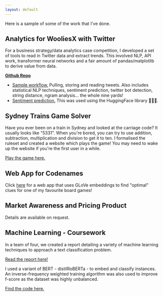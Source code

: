 ```yaml
---
layout: default
---
```


Here is a sample of some of the work that I've done.

## Analytics for WooliesX with Twitter

For a business strategy/data analytics case competition, I developed a set of tools to read in Twitter data and extract trends. This involved NLP, API work, transformer neural networks and a fair amount of pandas/matplotlib to derive value from data.

<a href="https://github.com/kaimashimo/wooliesx" target="_blank">**Github Repo**</a>
* <a href="https://github.com/kaimashimo/wooliesx/blob/main/Sample%20workflow.ipynb" target="_blank">Sample workflow.</a> Pulling, storing and reading tweets. Also includes statistical NLP techniques, sentiment prediction, twitter bot detection, string distance, ngram analysis... the whole nine yards!
* <a href="https://github.com/kaimashimo/wooliesx/blob/main/sentiment_analysis.ipynb" target="_blank">Sentiment prediction.</a> This was used using the HuggingFace library 🤗🤗🤗.

## Sydney Trains Game Solver

Have you ever been on a train in Sydney and looked at the carriage code? It usually looks like "5331". When you're bored, you can try to use addition, subtraction, multiplication and division to get it to ten. I formalised the ruleset and created a website which plays the game! You may need to wake up the website if you're the first user in a while.

<a href="https://kaimashimo-traingame-streamlit-app-rcz9ux.streamlit.app/" target="_blank">Play the game here.</a>

## Web App for Codenames

Click [here](https://share.streamlit.io/kaimashimo/games/main/app.py) for a web app that uses GLoVe embeddings to find "optimal" clues for one of my favourite board games!

## Market Awareness and Pricing Product

Details are available on request.

## Machine Learning - Coursework

In a team of four, we created a report detailing a variety of machine learning techniques to approach a text classification problem.

<a href="/files/COMP9417_REPORT.pdf" target="_blank">Read the report here!</a> 

I used a variant of BERT - distilRoBERTa - to embed and classify instances. An inverse-frequency weighted training algorithm was also used to improve f-score as the dataset was highly unbalanced.

<a href="https://www.kaggle.com/kaimashimo/notebookb8169ac226#" target="_blank">Find the code here.</a>